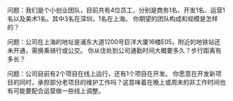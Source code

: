 问题：我们是个小创业团队，目前共有4位员工，分别是商务1名、开发1名、运营1名以及美术1名。其中3名在深圳，1名在上海。
你期望的团队构成和规模是怎样的？

问题：公司在上海的地址是浦东大道1200号巨洋大厦16楼E05，附近的地铁站还未开通，需换乘骑行或公交。
你从住处到公司通勤时间大概要多久？步行距离有多长？

问题：公司目前有2个项目在线上运行，还有1个项目在开发。
你愿意在开发新项目的同时，承担部分老项目的维护工作吗？这意味着在晚上或周末的非工作时间也有可能要配合运营做一些线上调整。
